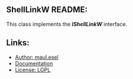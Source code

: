 ## ShellLinkW README:
This class implements the ***IShellLinkW*** interface.

## Links:
* [Author: maul.esel](https://github.com/maul-esel)
* [Documentation](http://maul-esel.github.com/COM-Classes/AHK_Lv1.1/ShellLinkW)
* [License: LGPL](http://www.gnu.org/licenses/lgpl-2.1.txt)
